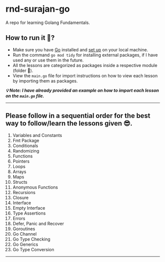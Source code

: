 # rnd-surajan-go
A repo for learning Golang Fundamentals.

## How to run it 🤔?
- Make sure you have [Go](https://go.dev/doc/install) installed and [set up](https://go.dev/doc/tutorial/getting-started) on your local machine.
- Run the command `go mod tidy` for installing external packages, if I have used any or use them in the future.
- All the lessons are categorized as packages inside a respective module (folder 📁). 
- View the `main.go` file for import instructions on how to view each lesson by importing them as packages.

**_💡 Note: I have already provided an example on how to import each lesson on the `main.go` file._**

---

## Please follow in a sequential order for the best way to follow/learn the lessons given 😎.
1. Variables and Constants
2. Fmt Package
3. Conditionals
4. Randomizing
5. Functions
6. Pointers
7. Loops
8. Arrays
9. Maps
10. Structs
11. Anonymous Functions
12. Recursions
13. Closure
14. Interface
15. Empty Interface
16. Type Assertions
17. Errors
18. Defer, Panic and Recover
19. Goroutines
20. Go Channel
21. Go Type Checking
22. Go Generics
23. Go Type Conversion

---


